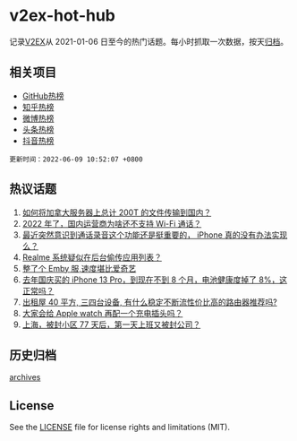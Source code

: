 # v2ex-hot-hub

 记录[V2EX](https://www.v2ex.com/)从 2021-01-06 日至今的热门话题。每小时抓取一次数据，按天[归档](archives)。
 
 ## 相关项目

- [GitHub热榜](https://github.com/snaildev/github-hot-hub)
- [知乎热榜](https://github.com/snaildev/zhihu-hot-hub)
- [微博热榜](https://github.com/snaildev/weibo-hot-hub)
- [头条热榜](https://github.com/snaildev/toutiao-hot-hub)
- [抖音热榜](https://github.com/snaildev/douyin-hot-hub)


 `更新时间：2022-06-09 10:52:07 +0800`

## 热议话题

1. [如何将加拿大服务器上总计 200T 的文件传输到国内？](https://www.v2ex.com/t/858171)
1. [2022 年了，国内运营商为啥还不支持 Wi-Fi 通话？](https://www.v2ex.com/t/858300)
1. [最近突然意识到通话录音这个功能还是挺重要的， iPhone 真的没有办法实现么？](https://www.v2ex.com/t/858170)
1. [Realme 系统疑似在后台偷传应用列表？](https://www.v2ex.com/t/858204)
1. [整了个 Emby 服,速度堪比爱奇艺](https://www.v2ex.com/t/858231)
1. [去年国庆买的 iPhone 13 Pro，到现在不到 8 个月，电池健康度掉了 8%，这正常吗？](https://www.v2ex.com/t/858200)
1. [出租屋 40 平方, 三四台设备, 有什么稳定不断流性价比高的路由器推荐吗?](https://www.v2ex.com/t/858174)
1. [大家会给 Apple watch 再配一个充电插头吗？](https://www.v2ex.com/t/858110)
1. [上海，被封小区 77 天后，第一天上班又被封公司？](https://www.v2ex.com/t/858216)

## 历史归档

[archives](archives)

## License

See the [LICENSE](LICENSE) file for license rights and limitations (MIT).
